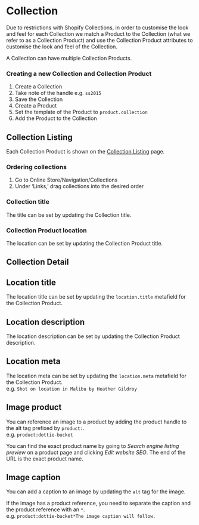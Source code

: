 # Collection

Due to restrictions with Shopify Collections, in order to customise the look and feel for each Collection we match a Product to the Collection (what we refer to as a Collection Product) and use the Collection Product attributes to customise the look and feel of the Collection.

A Collection can have multiple Collection Products.

### Creating a new Collection and Collection Product
1. Create a Collection
2. Take note of the handle e.g. `ss2015`
3. Save the Collection
4. Create a Product
5. Set the template of the Product to `product.collection`
6. Add the Product to the Collection

## Collection Listing

Each Collection Product is shown on the [Collection Listing](https://ampal.myshopify.com/collections) page.

### Ordering collections
1. Go to Online Store/Navigation/Collections
2. Under ‘Links,’ drag collections into the desired order

### Collection title

The title can be set by updating the Collection title.

### Collection Product location

The location can be set by updating the Collection Product title.

## Collection Detail

## Location title

The location title can be set by updating the `location.title` metafield for the Collection Product.

## Location description

The location description can be set by updating the Collection Product description.  

## Location meta

The location meta can be set by updating the `location.meta` metafield for the Collection Product.  
e.g. `Shot on location in Malibu by Heather Gildroy`

## Image product

You can reference an image to a product by adding the product handle to the alt tag prefixed by `product:`.  
e.g. `product:dottie-bucket`

You can find the exact product name by going to *Search engine listing preview* on a product page and clicking *Edit website SEO*. The end of the URL is the exact product name.

## Image caption

You can add a caption to an image by updating the `alt` tag for the image.
 
If the image has a product reference, you need to separate the caption and the product reference with an `*`.  
e.g. `product:dottie-bucket*The image caption will follow.`